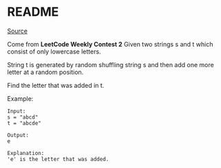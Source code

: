 # README
[Source](https://leetcode.com/contest/2/problems/find-the-difference/)

Come from **LeetCode Weekly Contest 2**
Given two strings s and t which consist of only lowercase letters.

String t is generated by random shuffling string s and then add one more letter at a random position.

Find the letter that was added in t.

Example:

~~~
Input:
s = "abcd"
t = "abcde"

Output:
e

Explanation:
'e' is the letter that was added.
~~~


